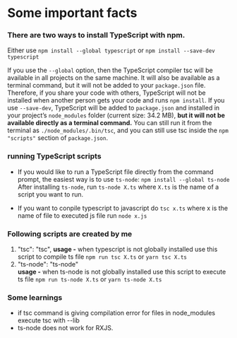 # Some important facts

### There are two ways to install TypeScript with npm.
Either use
`npm install --global typescript`
or
`npm install --save-dev typescript`

If you use the `--global` option, then the TypeScript compiler tsc will be available in all projects on the same machine. It will also be available as a terminal command, but it will not be added to your `package.json` file. Therefore, if you share your code with others, TypeScript will not be installed when another person gets your code and runs `npm install`.
If you use `--save-dev`, TypeScript will be added to `package.json` and installed in your project’s `node_modules` folder (current size: 34.2 MB), **but it will not be available directly as a terminal command.**
You can still run it from the terminal as `./node_modules/.bin/tsc`, and you can still use tsc inside the `npm` `"scripts"` section of `package.json`.


### running TypeScript scripts
- If you would like to run a TypeScript file directly from the command prompt, the easiest way is to use `ts-node`:
`npm install --global ts-node`
After installing `ts-node`, run `ts-node X.ts` where `X.ts` is the name of a script you want to run.

- If you want to conpile typescript to javascript do
`tsc x.ts` where x is the name of file
to executed js file run
`node x.js`

### Following scripts are created by me
1. "tsc": "tsc",
**usage -**  when typescript is not globally installed use this script to compile ts file
`npm run tsc X.ts` or `yarn tsc X.ts`
2. "ts-node": "ts-node"   
**usage -**  when ts-node is not globally installed use this script to execute ts file
`npm run ts-node X.ts` or `yarn ts-node X.ts`

### Some learnings
- if tsc command is giving compilation error for files in node_modules execute tsc with --lib
- ts-node does not work for RXJS.  